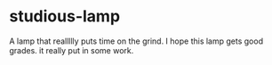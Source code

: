 # studious-lamp
A lamp that reallllly puts time on the grind. 
I hope this lamp gets good grades. it really put in some work. 
